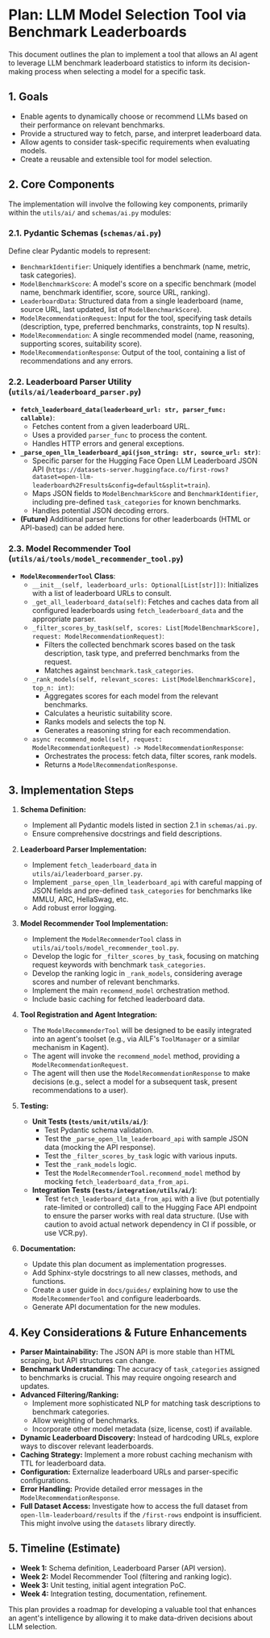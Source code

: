 # Plan: LLM Model Selection Tool via Benchmark Leaderboards

This document outlines the plan to implement a tool that allows an AI agent to leverage LLM benchmark leaderboard statistics to inform its decision-making process when selecting a model for a specific task.

## 1. Goals

*   Enable agents to dynamically choose or recommend LLMs based on their performance on relevant benchmarks.
*   Provide a structured way to fetch, parse, and interpret leaderboard data.
*   Allow agents to consider task-specific requirements when evaluating models.
*   Create a reusable and extensible tool for model selection.

## 2. Core Components

The implementation will involve the following key components, primarily within the `utils/ai/` and `schemas/ai.py` modules:

### 2.1. Pydantic Schemas (`schemas/ai.py`)

Define clear Pydantic models to represent:
*   `BenchmarkIdentifier`: Uniquely identifies a benchmark (name, metric, task categories).
*   `ModelBenchmarkScore`: A model's score on a specific benchmark (model name, benchmark identifier, score, source URL, ranking).
*   `LeaderboardData`: Structured data from a single leaderboard (name, source URL, last updated, list of `ModelBenchmarkScore`).
*   `ModelRecommendationRequest`: Input for the tool, specifying task details (description, type, preferred benchmarks, constraints, top N results).
*   `ModelRecommendation`: A single recommended model (name, reasoning, supporting scores, suitability score).
*   `ModelRecommendationResponse`: Output of the tool, containing a list of recommendations and any errors.

### 2.2. Leaderboard Parser Utility (`utils/ai/leaderboard_parser.py`)

*   **`fetch_leaderboard_data(leaderboard_url: str, parser_func: callable)`**:
    *   Fetches content from a given leaderboard URL.
    *   Uses a provided `parser_func` to process the content.
    *   Handles HTTP errors and general exceptions.
*   **`_parse_open_llm_leaderboard_api(json_string: str, source_url: str)`**:
    *   Specific parser for the Hugging Face Open LLM Leaderboard JSON API (`https://datasets-server.huggingface.co/first-rows?dataset=open-llm-leaderboard%2Fresults&config=default&split=train`).
    *   Maps JSON fields to `ModelBenchmarkScore` and `BenchmarkIdentifier`, including pre-defined `task_categories` for known benchmarks.
    *   Handles potential JSON decoding errors.
*   **(Future)** Additional parser functions for other leaderboards (HTML or API-based) can be added here.

### 2.3. Model Recommender Tool (`utils/ai/tools/model_recommender_tool.py`)

*   **`ModelRecommenderTool` Class**:
    *   `__init__(self, leaderboard_urls: Optional[List[str]])`: Initializes with a list of leaderboard URLs to consult.
    *   `_get_all_leaderboard_data(self)`: Fetches and caches data from all configured leaderboards using `fetch_leaderboard_data` and the appropriate parser.
    *   `_filter_scores_by_task(self, scores: List[ModelBenchmarkScore], request: ModelRecommendationRequest)`:
        *   Filters the collected benchmark scores based on the task description, task type, and preferred benchmarks from the request.
        *   Matches against `benchmark.task_categories`.
    *   `_rank_models(self, relevant_scores: List[ModelBenchmarkScore], top_n: int)`:
        *   Aggregates scores for each model from the relevant benchmarks.
        *   Calculates a heuristic suitability score.
        *   Ranks models and selects the top N.
        *   Generates a reasoning string for each recommendation.
    *   `async recommend_model(self, request: ModelRecommendationRequest) -> ModelRecommendationResponse`:
        *   Orchestrates the process: fetch data, filter scores, rank models.
        *   Returns a `ModelRecommendationResponse`.

## 3. Implementation Steps

1.  **Schema Definition:**
    *   Implement all Pydantic models listed in section 2.1 in `schemas/ai.py`.
    *   Ensure comprehensive docstrings and field descriptions.

2.  **Leaderboard Parser Implementation:**
    *   Implement `fetch_leaderboard_data` in `utils/ai/leaderboard_parser.py`.
    *   Implement `_parse_open_llm_leaderboard_api` with careful mapping of JSON fields and pre-defined `task_categories` for benchmarks like MMLU, ARC, HellaSwag, etc.
    *   Add robust error logging.

3.  **Model Recommender Tool Implementation:**
    *   Implement the `ModelRecommenderTool` class in `utils/ai/tools/model_recommender_tool.py`.
    *   Develop the logic for `_filter_scores_by_task`, focusing on matching request keywords with benchmark `task_categories`.
    *   Develop the ranking logic in `_rank_models`, considering average scores and number of relevant benchmarks.
    *   Implement the main `recommend_model` orchestration method.
    *   Include basic caching for fetched leaderboard data.

4.  **Tool Registration and Agent Integration:**
    *   The `ModelRecommenderTool` will be designed to be easily integrated into an agent's toolset (e.g., via AILF's `ToolManager` or a similar mechanism in Kagent).
    *   The agent will invoke the `recommend_model` method, providing a `ModelRecommendationRequest`.
    *   The agent will then use the `ModelRecommendationResponse` to make decisions (e.g., select a model for a subsequent task, present recommendations to a user).

5.  **Testing:**
    *   **Unit Tests (`tests/unit/utils/ai/`)**:
        *   Test Pydantic schema validation.
        *   Test the `_parse_open_llm_leaderboard_api` with sample JSON data (mocking the API response).
        *   Test the `_filter_scores_by_task` logic with various inputs.
        *   Test the `_rank_models` logic.
        *   Test the `ModelRecommenderTool.recommend_model` method by mocking `fetch_leaderboard_data_from_api`.
    *   **Integration Tests (`tests/integration/utils/ai/`)**:
        *   Test `fetch_leaderboard_data_from_api` with a live (but potentially rate-limited or controlled) call to the Hugging Face API endpoint to ensure the parser works with real data structure. (Use with caution to avoid actual network dependency in CI if possible, or use VCR.py).

6.  **Documentation:**
    *   Update this plan document as implementation progresses.
    *   Add Sphinx-style docstrings to all new classes, methods, and functions.
    *   Create a user guide in `docs/guides/` explaining how to use the `ModelRecommenderTool` and configure leaderboards.
    *   Generate API documentation for the new modules.

## 4. Key Considerations & Future Enhancements

*   **Parser Maintainability:** The JSON API is more stable than HTML scraping, but API structures can change.
*   **Benchmark Understanding:** The accuracy of `task_categories` assigned to benchmarks is crucial. This may require ongoing research and updates.
*   **Advanced Filtering/Ranking:**
    *   Implement more sophisticated NLP for matching task descriptions to benchmark categories.
    *   Allow weighting of benchmarks.
    *   Incorporate other model metadata (size, license, cost) if available.
*   **Dynamic Leaderboard Discovery:** Instead of hardcoding URLs, explore ways to discover relevant leaderboards.
*   **Caching Strategy:** Implement a more robust caching mechanism with TTL for leaderboard data.
*   **Configuration:** Externalize leaderboard URLs and parser-specific configurations.
*   **Error Handling:** Provide detailed error messages in the `ModelRecommendationResponse`.
*   **Full Dataset Access:** Investigate how to access the full dataset from `open-llm-leaderboard/results` if the `/first-rows` endpoint is insufficient. This might involve using the `datasets` library directly.

## 5. Timeline (Estimate)

*   **Week 1:** Schema definition, Leaderboard Parser (API version).
*   **Week 2:** Model Recommender Tool (filtering and ranking logic).
*   **Week 3:** Unit testing, initial agent integration PoC.
*   **Week 4:** Integration testing, documentation, refinement.

This plan provides a roadmap for developing a valuable tool that enhances an agent's intelligence by allowing it to make data-driven decisions about LLM selection.